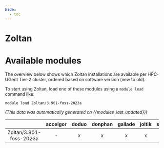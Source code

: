 ```yaml
---
hide:
  - toc
---
```


Zoltan
======

# Available modules


The overview below shows which Zoltan installations are available per HPC-UGent Tier-2 cluster, ordered based on software version (new to old).

To start using Zoltan, load one of these modules using a `module load` command like:

```shell
module load Zoltan/3.901-foss-2023a
```

*(This data was automatically generated on {{modules_last_updated}})*  

| |accelgor|doduo|donphan|gallade|joltik|shinx|
| :---: | :---: | :---: | :---: | :---: | :---: | :---: |
|Zoltan/3.901-foss-2023a|-|x|x|x|x|x|
